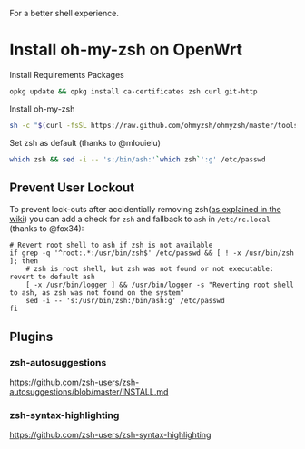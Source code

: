 
For a better shell experience.
# Install oh-my-zsh on OpenWrt

Install Requirements Packages

```bash
opkg update && opkg install ca-certificates zsh curl git-http
```

Install oh-my-zsh

```bash
sh -c "$(curl -fsSL https://raw.github.com/ohmyzsh/ohmyzsh/master/tools/install.sh)"
```

Set zsh as default (thanks to @mlouielu)

```bash
which zsh && sed -i -- 's:/bin/ash:'`which zsh`':g' /etc/passwd
```

## Prevent User Lockout

To prevent lock-outs after accidentially removing zsh([as explained in the wiki][openwrt-wiki-url]) you can add a check for `zsh` and fallback to `ash` in `/etc/rc.local` (thanks to @fox34):

```shell
# Revert root shell to ash if zsh is not available
if grep -q '^root:.*:/usr/bin/zsh$' /etc/passwd && [ ! -x /usr/bin/zsh ]; then
    # zsh is root shell, but zsh was not found or not executable: revert to default ash
    [ -x /usr/bin/logger ] && /usr/bin/logger -s "Reverting root shell to ash, as zsh was not found on the system"
    sed -i -- 's:/usr/bin/zsh:/bin/ash:g' /etc/passwd
fi
```
<!-- appendices -->

[openwrt-wiki-url]: https://openwrt.org/docs/guide-developer/write-shell-script#can_i_change_my_default_shell_from_ash_to_bash 'OpenWrt Wiki'
<!-- end appendices -->


## Plugins

###  zsh-autosuggestions

https://github.com/zsh-users/zsh-autosuggestions/blob/master/INSTALL.md
###  zsh-syntax-highlighting
https://github.com/zsh-users/zsh-syntax-highlighting